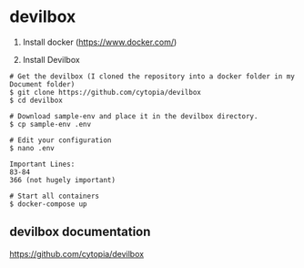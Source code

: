 # devilbox

1. Install docker (https://www.docker.com/)

2. Install Devilbox

```
# Get the devilbox (I cloned the repository into a docker folder in my Document folder)
$ git clone https://github.com/cytopia/devilbox
$ cd devilbox

# Download sample-env and place it in the devilbox directory.
$ cp sample-env .env

# Edit your configuration
$ nano .env

Important Lines:
83-84
366 (not hugely important)

# Start all containers
$ docker-compose up
```

## devilbox documentation
https://github.com/cytopia/devilbox
